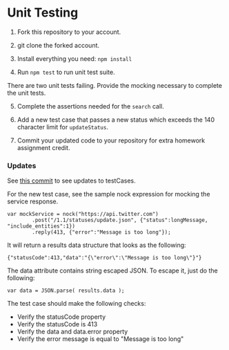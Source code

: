 Unit Testing
===========

1) Fork this repository to your account.

2) git clone the forked account.

3) Install everything you need: `npm install`

4) Run `npm test` to run unit test suite.

There are two unit tests failing.  Provide the mocking necessary to complete the unit tests.

5) Complete the assertions needed for the `search` call.

6) Add a new test case that passes a new status which exceeds the 140 character limit for `updateStatus`.

7) Commit your updated code to your repository for extra homework assignment credit.


### Updates

See [this commit](https://github.ncsu.edu/CSC510-Fall2014/UnitTesting/commit/00937049768fbcb640eda11b02a0cef735214a2a) to see updates to testCases.

For the new test case, see the sample nock expression for mocking the service response.  

    var mockService = nock("https://api.twitter.com")
            .post("/1.1/statuses/update.json", {"status":longMessage, "include_entities":1})
            .reply(413, {"error":"Message is too long"});

It will return a results data structure that looks as the following:

    {"statusCode":413,"data":"{\"error\":\"Message is too long\"}"}
    
The data attribute contains string escaped JSON.  To escape it, just do the following:

    var data = JSON.parse( results.data );

The test case should make the following checks:

* Verify the statusCode property
* Verify the statusCode is 413
* Verify the data and data.error property
* Verify the error message is equal to "Message is too long"



